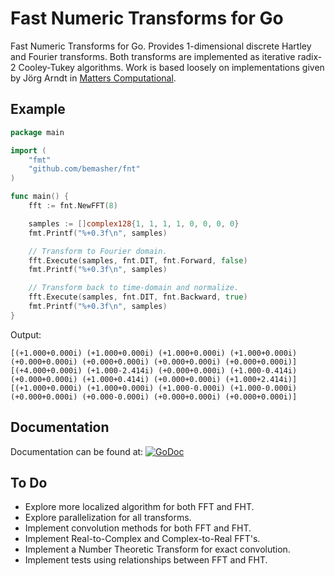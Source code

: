 # Fast Numeric Transforms for Go
Fast Numeric Transforms for Go. Provides 1-dimensional discrete Hartley and Fourier transforms. Both transforms are implemented as iterative radix-2 Cooley-Tukey algorithms. Work is based loosely on implementations given by Jörg Arndt in [Matters Computational](http://www.jjj.de/fxt/#fxtbook).

## Example

```Go
package main

import (
	"fmt"
	"github.com/bemasher/fnt"
)

func main() {
	fft := fnt.NewFFT(8)

	samples := []complex128{1, 1, 1, 1, 0, 0, 0, 0}
	fmt.Printf("%+0.3f\n", samples)

	// Transform to Fourier domain.
	fft.Execute(samples, fnt.DIT, fnt.Forward, false)
	fmt.Printf("%+0.3f\n", samples)

	// Transform back to time-domain and normalize.
	fft.Execute(samples, fnt.DIT, fnt.Backward, true)
	fmt.Printf("%+0.3f\n", samples)
}
```

Output:
```
[(+1.000+0.000i) (+1.000+0.000i) (+1.000+0.000i) (+1.000+0.000i) (+0.000+0.000i) (+0.000+0.000i) (+0.000+0.000i) (+0.000+0.000i)]
[(+4.000+0.000i) (+1.000-2.414i) (+0.000+0.000i) (+1.000-0.414i) (+0.000+0.000i) (+1.000+0.414i) (+0.000+0.000i) (+1.000+2.414i)]
[(+1.000+0.000i) (+1.000+0.000i) (+1.000-0.000i) (+1.000-0.000i) (+0.000+0.000i) (+0.000-0.000i) (+0.000+0.000i) (+0.000+0.000i)]
```

## Documentation

Documentation can be found at: [![GoDoc](https://godoc.org/github.com/bemasher/fnt?status.png)](https://godoc.org/github.com/bemasher/fnt)

## To Do
 * Explore more localized algorithm for both FFT and FHT.
 * Explore parallelization for all transforms.
 * Implement convolution methods for both FFT and FHT.
 * Implement Real-to-Complex and Complex-to-Real FFT's.
 * Implement a Number Theoretic Transform for exact convolution.
 * Implement tests using relationships between FFT and FHT.
